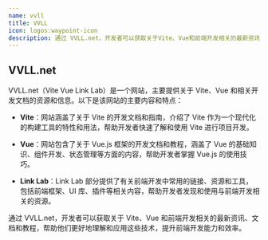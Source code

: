 ```yaml
---
name: vvll
title: VVLL
icon: logos:waypoint-icon
description: 通过 VVLL.net，开发者可以获取关于Vite、Vue和前端开发相关的最新资讯、文档和教程，帮助他们更好地理解和应用这些技术，提升前端开发能力和效率。
---
```


## VVLL.net

VVLL.net（Vite Vue Link Lab）是一个网站，主要提供关于 Vite、Vue 和相关开发文档的资源和信息。以下是该网站的主要内容和特点：

- **Vite**：网站涵盖了关于 Vite 的开发文档和指南，介绍了 Vite 作为一个现代化的构建工具的特性和用法，帮助开发者快速了解和使用 Vite 进行项目开发。

- **Vue**：网站包含了关于 Vue.js 框架的开发文档和教程，涵盖了 Vue 的基础知识、组件开发、状态管理等方面的内容，帮助开发者掌握 Vue.js 的使用技巧。

- **Link Lab**：Link Lab 部分提供了有关前端开发中常用的链接、资源和工具，包括前端框架、UI 库、插件等相关内容，帮助开发者发现和使用与前端开发相关的资源。

通过 VVLL.net，开发者可以获取关于 Vite、Vue 和前端开发相关的最新资讯、文档和教程，帮助他们更好地理解和应用这些技术，提升前端开发能力和效率。
